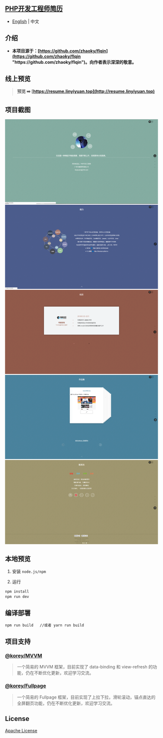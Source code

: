 ## [PHP开发工程师简历](https://resume.linyiyuan.top)

- [English](README.en.md) | 中文

## 介绍

- **本项目源于：[https://github.com/zhaoky/flqin](https://github.com/zhaoky/flqin "https\://github.com/zhaoky/flqin")。向作者表示深深的敬意。**

## 线上预览

> **预览 ➡️ [https://resume.linyiyuan.top](http://resume.linyiyuan.top)**

## 项目截图

[![林益远的个人简历](./screenshots/cn/1.png "林益远的个人简历")](http://resume.linyiyuan.top "林益远的个人简历")
[![林益远的个人简历](./screenshots/cn/2.png "林益远的个人简历")](http://resume.linyiyuan.top "林益远的个人简历")
[![林益远的个人简历](./screenshots/cn/3.png "林益远的个人简历")](http://resume.linyiyuan.top "林益远的个人简历")
[![林益远的个人简历](./screenshots/cn/4.png "林益远的个人简历")](http://resume.linyiyuan.top "林益远的个人简历")
[![林益远的个人简历](./screenshots/cn/5.png "林益远的个人简历")](http://resume.linyiyuan.top "林益远的个人简历")

## 本地预览

1. 安装 `node.js/npm`

2. 运行

```bash
npm install
npm run dev
```

## 编译部署

```bash
npm run build   //或者 yarn run build
```

## 项目支持

### [@korey/MVVM](https://github.com/zhaoky/mvvm)

> 一个简易的 MVVM 框架，目前实现了 data-binding 和 view-refresh 的功能，仍在不断优化更新，欢迎学习交流。

### [@korey/Fullpage](https://github.com/zhaoky/fullpage)

> 一个简易的 Fullpage 框架，目前实现了上拉下拉，滑轮滚动，锚点直达的全屏翻页功能，仍在不断优化更新，欢迎学习交流。

## License

[Apache License](./LICENSE)
